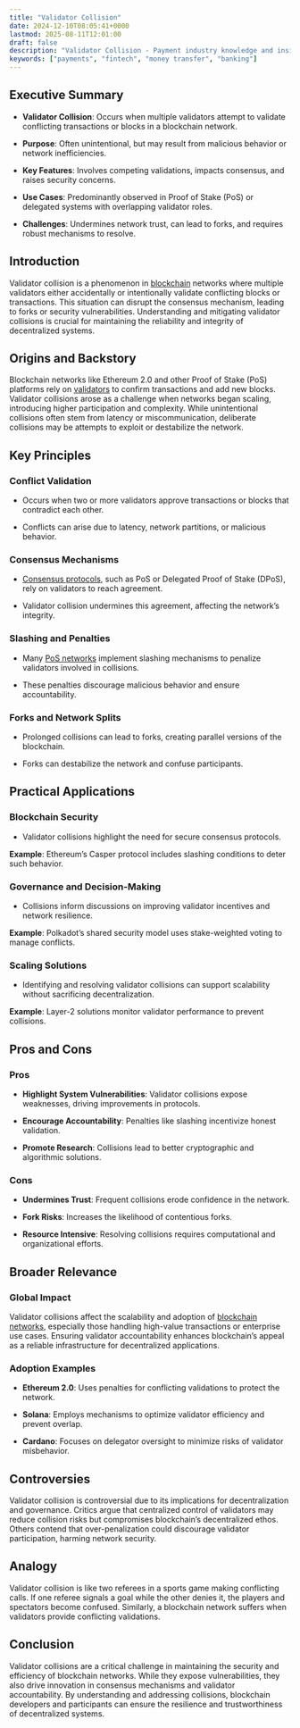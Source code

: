 ```yaml
---
title: "Validator Collision"
date: 2024-12-10T08:05:41+0000
lastmod: 2025-08-11T12:01:00
draft: false
description: "Validator Collision - Payment industry knowledge and insights"
keywords: ["payments", "fintech", "money transfer", "banking"]
---
```


## Executive Summary

- **Validator Collision**: Occurs when multiple validators attempt to validate conflicting transactions or blocks in a blockchain network.

- **Purpose**: Often unintentional, but may result from malicious behavior or network inefficiencies.

- **Key Features**: Involves competing validations, impacts consensus, and raises security concerns.

- **Use Cases**: Predominantly observed in Proof of Stake (PoS) or delegated systems with overlapping validator roles.

- **Challenges**: Undermines network trust, can lead to forks, and requires robust mechanisms to resolve.

## Introduction

Validator collision is a phenomenon in [blockchain](https://faisalkhanllc.xyz/resources/payments-wiki/b/blockchain/) networks where multiple validators either accidentally or intentionally validate conflicting blocks or transactions. This situation can disrupt the consensus mechanism, leading to forks or security vulnerabilities. Understanding and mitigating validator collisions is crucial for maintaining the reliability and integrity of decentralized systems.

## Origins and Backstory

Blockchain networks like Ethereum 2.0 and other Proof of Stake (PoS) platforms rely on [validators](https://faisalkhanllc.xyz/resources/payments-wiki/v/validators/) to confirm transactions and add new blocks. Validator collisions arose as a challenge when networks began scaling, introducing higher participation and complexity. While unintentional collisions often stem from latency or miscommunication, deliberate collisions may be attempts to exploit or destabilize the network.

## Key Principles

### Conflict Validation

- Occurs when two or more validators approve transactions or blocks that contradict each other.

- Conflicts can arise due to latency, network partitions, or malicious behavior.

### Consensus Mechanisms

- [Consensus protocols](https://faisalkhanllc.xyz/resources/payments-wiki/c/consensus/), such as PoS or Delegated Proof of Stake (DPoS), rely on validators to reach agreement.

- Validator collision undermines this agreement, affecting the network’s integrity.

### Slashing and Penalties

- Many [PoS networks](https://faisalkhanllc.xyz/resources/payments-wiki/e/ethereum-blockchain/) implement slashing mechanisms to penalize validators involved in collisions.

- These penalties discourage malicious behavior and ensure accountability.

### Forks and Network Splits

- Prolonged collisions can lead to forks, creating parallel versions of the blockchain.

- Forks can destabilize the network and confuse participants.

## Practical Applications

### Blockchain Security

- Validator collisions highlight the need for secure consensus protocols.

**Example**: Ethereum’s Casper protocol includes slashing conditions to deter such behavior.

### Governance and Decision-Making

- Collisions inform discussions on improving validator incentives and network resilience.

**Example**: Polkadot’s shared security model uses stake-weighted voting to manage conflicts.

### Scaling Solutions

- Identifying and resolving validator collisions can support scalability without sacrificing decentralization.

**Example**: Layer-2 solutions monitor validator performance to prevent collisions.

## Pros and Cons

### Pros

- **Highlight System Vulnerabilities**: Validator collisions expose weaknesses, driving improvements in protocols.

- **Encourage Accountability**: Penalties like slashing incentivize honest validation.

- **Promote Research**: Collisions lead to better cryptographic and algorithmic solutions.

### Cons

- **Undermines Trust**: Frequent collisions erode confidence in the network.

- **Fork Risks**: Increases the likelihood of contentious forks.

- **Resource Intensive**: Resolving collisions requires computational and organizational efforts.

## Broader Relevance

### Global Impact

Validator collisions affect the scalability and adoption of [blockchain networks](https://faisalkhanllc.xyz/resources/payments-wiki/l/lightning-network/), especially those handling high-value transactions or enterprise use cases. Ensuring validator accountability enhances blockchain’s appeal as a reliable infrastructure for decentralized applications.

### Adoption Examples

- **Ethereum 2.0**: Uses penalties for conflicting validations to protect the network.

- **Solana**: Employs mechanisms to optimize validator efficiency and prevent overlap.

- **Cardano**: Focuses on delegator oversight to minimize risks of validator misbehavior.

## Controversies

Validator collision is controversial due to its implications for decentralization and governance. Critics argue that centralized control of validators may reduce collision risks but compromises blockchain’s decentralized ethos. Others contend that over-penalization could discourage validator participation, harming network security.

## Analogy

Validator collision is like two referees in a sports game making conflicting calls. If one referee signals a goal while the other denies it, the players and spectators become confused. Similarly, a blockchain network suffers when validators provide conflicting validations.

## Conclusion

Validator collisions are a critical challenge in maintaining the security and efficiency of blockchain networks. While they expose vulnerabilities, they also drive innovation in consensus mechanisms and validator accountability. By understanding and addressing collisions, blockchain developers and participants can ensure the resilience and trustworthiness of decentralized systems.